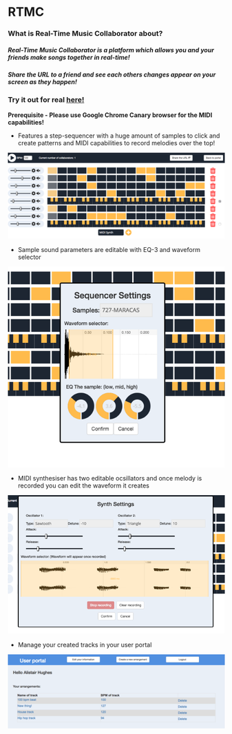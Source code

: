 # RTMC
### What is Real-Time Music Collaborator about?

##### Real-Time Music Collaborator is a platform which allows you and your friends make songs together in real-time!

##### Share the URL to a friend and see each others changes appear on your screen as they happen!

### Try it out for real [here!](http://137.74.165.127:3000/)

**Prerequisite - Please use Google Chrome Canary browser for the MIDI capabilities!**

- Features a step-sequencer with a huge amount of samples to click and create patterns and MIDI capabilities to record melodies over the top!

![main-screen](public/img/main-screen.png)

- Sample sound parameters are editable with EQ-3 and waveform selector

![sequencer-settings](public/img/sequencer-settings.png)

- MIDI synthesiser has two editable ocsillators and once melody is recorded you can edit the waveform it creates

![synth-settings](public/img/synth-settings.png)

- Manage your created tracks in your user portal

![user-portal](public/img/user-portal.png)
